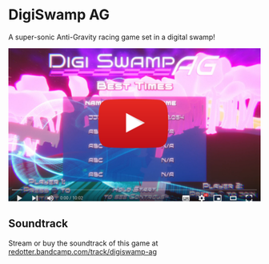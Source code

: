 # DigiSwamp AG

A super-sonic Anti-Gravity racing game set in a digital swamp!

[![YouTube video showing off the game](.github/readme_assets/yt-thumb.png)](https://youtu.be/ard2x2rheg0 "Click to play")

## Soundtrack
Stream or buy the soundtrack of this game at [redotter.bandcamp.com/track/digiswamp-ag](https://redotter.bandcamp.com/track/digiswamp-ag)
